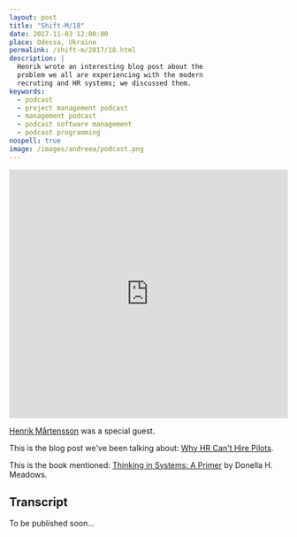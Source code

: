 ```yaml
---
layout: post
title: "Shift-M/18"
date: 2017-11-03 12:00:00
place: Odessa, Ukraine
permalink: /shift-m/2017/18.html
description: |
  Henrik wrote an interesting blog post about the
  problem we all are experiencing with the modern
  recruting and HR systems; we discussed them.
keywords:
  - podcast
  - project management podcast
  - management podcast
  - podcast software management
  - podcast programming
nospell: true
image: /images/andreea/podcast.png
---
```


<iframe width="100%" height="450" scrolling="no" frameborder="no" src="https://w.soundcloud.com/player/?url=https%3A//api.soundcloud.com/tracks/350688076%3Fsecret_token%3Ds-bT8d7&amp;color=%23ff5500&amp;auto_play=false&amp;hide_related=false&amp;show_comments=true&amp;show_user=true&amp;show_reposts=false&amp;show_teaser=true&amp;visual=true"></iframe>

[Henrik Mårtensson](http://www.henrikmartensson.org/HMBMC/Welcome.html)
was a special guest.

This is the blog post we've been talking about:
[Why HR Can't Hire Pilots](https://www.linkedin.com/pulse/why-hr-cant-hire-pilots-henrik-m%C3%A5rtensson/).

This is the book mentioned:
[Thinking in Systems: A Primer](http://amzn.to/2zHEBoO) by Donella H. Meadows.

## Transcript

To be published soon...
